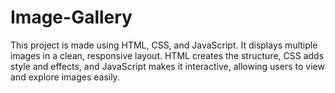 # Image-Gallery
This project is made using HTML, CSS, and JavaScript. It displays multiple images in a clean, responsive layout. HTML creates the structure, CSS adds style and effects, and JavaScript makes it interactive, allowing users to view and explore images easily.
